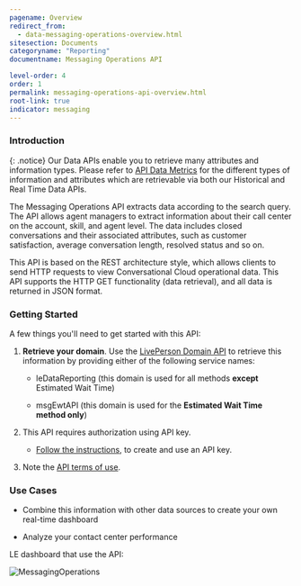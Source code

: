 ```yaml
---
pagename: Overview
redirect_from:
  - data-messaging-operations-overview.html
sitesection: Documents
categoryname: "Reporting"
documentname: Messaging Operations API

level-order: 4
order: 1
permalink: messaging-operations-api-overview.html
root-link: true
indicator: messaging
---
```

### Introduction

{: .notice}
Our Data APIs enable you to retrieve many attributes and information types. Please refer to [API Data Metrics](https://developers.liveperson.com/api-data-metrics.html) for the different types of information and attributes which are retrievable via both our Historical and Real Time Data APIs.

The Messaging Operations API extracts data according to the search query. The API allows agent managers to extract information about their call center on the account, skill, and agent level. The data includes closed conversations and their associated attributes, such as customer satisfaction, average conversation length, resolved status and so on.

This API is based on the REST architecture style, which allows clients to send HTTP requests to view Conversational Cloud operational data. This API supports the HTTP GET functionality (data retrieval), and all data is returned in JSON format.

### Getting Started

A few things you'll need to get started with this API:

1. **Retrieve your domain**. Use the [LivePerson Domain API](agent-domain-domain-api.html) to retrieve this information by providing either of the following service names:

	* leDataReporting (this domain is used for all methods **except** Estimated Wait Time)

	* msgEwtAPI (this domain is used for the **Estimated Wait Time method only**)

2. This API requires authorization using API key.

	* [Follow the instructions](guides-gettingstarted.html), to create and use an API key.

3. Note the [API terms of use](https://www.liveperson.com/policies/apitou).

### Use Cases

* Combine this information with other data sources to create your own real-time dashboard

* Analyze your contact center performance

LE dashboard that use the API:

![MessagingOperations](img/messagingoperations.png)
